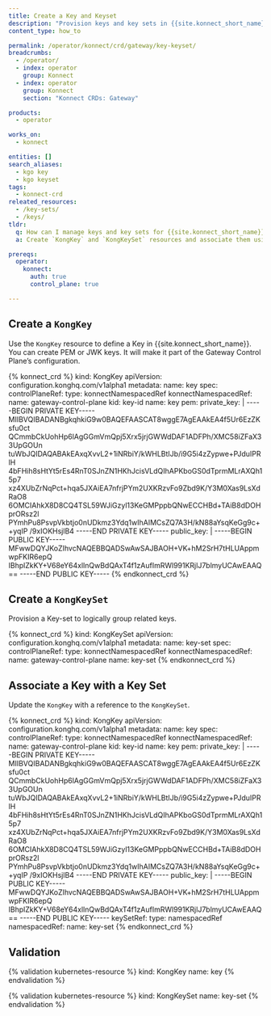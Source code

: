```yaml
---
title: Create a Key and Keyset
description: "Provision keys and key sets in {{site.konnect_short_name}} Gateway Manager using CRDs, and associate Keys with Key-sets."
content_type: how_to

permalink: /operator/konnect/crd/gateway/key-keyset/
breadcrumbs:
  - /operator/
  - index: operator
    group: Konnect
  - index: operator
    group: Konnect
    section: "Konnect CRDs: Gateway"

products:
  - operator

works_on:
  - konnect

entities: []
search_aliases:
  - kgo key
  - kgo keyset
tags:
  - konnect-crd
releated_resources:
  - /key-sets/
  - /keys/
tldr:
  q: How can I manage keys and key sets for {{site.konnect_short_name}} using Kubernetes?
  a: Create `KongKey` and `KongKeySet` resources and associate them using the `keySetRef` field.

prereqs:
  operator:
    konnect:
      auth: true
      control_plane: true

---
```


## Create a `KongKey`

Use the `KongKey` resource to define a Key in {{site.konnect_short_name}}. You can create PEM or JWK keys.
It will make it part of the Gateway Control Plane’s configuration.

<!-- vale off -->
{% konnect_crd %}
kind: KongKey
apiVersion: configuration.konghq.com/v1alpha1
metadata:
  name: key
spec:
  controlPlaneRef:
    type: konnectNamespacedRef
    konnectNamespacedRef:
      name: gateway-control-plane
  kid: key-id
  name: key
  pem:
    private_key: |
      -----BEGIN PRIVATE KEY-----
      MIIBVQIBADANBgkqhkiG9w0BAQEFAASCAT8wggE7AgEAAkEA4f5Ur6EzZKsfu0ct
      QCmmbCkUohHp6lAgGGmVmQpj5Xrx5jrjGWWdDAF1ADFPh/XMC58iZFaX33UpGOUn
      tuWbJQIDAQABAkEAxqXvvL2+1iNRbiY/kWHLBtIJb/i9G5i4zZypwe+PJduIPRlH
      4bFHih8sHtYt5rEs4RnT0SJnZN1HKhJcisVLdQIhAPKboGS0dTprmMLrAXQh15p7
      xz4XUbZrNqPct+hqa5JXAiEA7nfrjPYm2UXKRzvFo9Zbd9K/Y3M0Xas9LsXdRaO8
      6OMCIAhkX8D8CQ4TSL59WJiGzyl13KeGMPppbQNwECCHBd+TAiB8dDOHprORsz2l
      PYmhPu8PsvpVkbtjo0nUDkmz3Ydq1wIhAIMCsZQ7A3H/kN88aYsqKeGg9c++yqIP
      /9xIOKHsjlB4
      -----END PRIVATE KEY-----
    public_key: |
      -----BEGIN PUBLIC KEY-----
      MFwwDQYJKoZIhvcNAQEBBQADSwAwSAJBAOH+VK+hM2SrH7tHLUAppmwpFKIR6epQ
      IBhplZkKY+V68eY64xllnQwBdQAxT4f1zAufImRWl991KRjlJ7blmyUCAwEAAQ==
      -----END PUBLIC KEY-----
{% endkonnect_crd %}
<!-- vale on -->

## Create a `KongKeySet`

Provision a Key-set to logically group related keys.

<!-- vale off -->
{% konnect_crd %}
kind: KongKeySet
apiVersion: configuration.konghq.com/v1alpha1
metadata:
  name: key-set
spec:
  controlPlaneRef:
    type: konnectNamespacedRef
    konnectNamespacedRef:
      name: gateway-control-plane
  name: key-set
{% endkonnect_crd %}
<!-- vale on -->


## Associate a Key with a Key Set

Update the `KongKey` with a reference to the `KongKeySet`.

<!-- vale off -->
{% konnect_crd %}
kind: KongKey
apiVersion: configuration.konghq.com/v1alpha1
metadata:
  name: key
spec:
  controlPlaneRef:
    type: konnectNamespacedRef
    konnectNamespacedRef:
      name: gateway-control-plane
  kid: key-id
  name: key
  pem:
    private_key: |
      -----BEGIN PRIVATE KEY-----
      MIIBVQIBADANBgkqhkiG9w0BAQEFAASCAT8wggE7AgEAAkEA4f5Ur6EzZKsfu0ct
      QCmmbCkUohHp6lAgGGmVmQpj5Xrx5jrjGWWdDAF1ADFPh/XMC58iZFaX33UpGOUn
      tuWbJQIDAQABAkEAxqXvvL2+1iNRbiY/kWHLBtIJb/i9G5i4zZypwe+PJduIPRlH
      4bFHih8sHtYt5rEs4RnT0SJnZN1HKhJcisVLdQIhAPKboGS0dTprmMLrAXQh15p7
      xz4XUbZrNqPct+hqa5JXAiEA7nfrjPYm2UXKRzvFo9Zbd9K/Y3M0Xas9LsXdRaO8
      6OMCIAhkX8D8CQ4TSL59WJiGzyl13KeGMPppbQNwECCHBd+TAiB8dDOHprORsz2l
      PYmhPu8PsvpVkbtjo0nUDkmz3Ydq1wIhAIMCsZQ7A3H/kN88aYsqKeGg9c++yqIP
      /9xIOKHsjlB4
      -----END PRIVATE KEY-----
    public_key: |
      -----BEGIN PUBLIC KEY-----
      MFwwDQYJKoZIhvcNAQEBBQADSwAwSAJBAOH+VK+hM2SrH7tHLUAppmwpFKIR6epQ
      IBhplZkKY+V68eY64xllnQwBdQAxT4f1zAufImRWl991KRjlJ7blmyUCAwEAAQ==
      -----END PUBLIC KEY-----
  keySetRef:
    type: namespacedRef
    namespacedRef:
      name: key-set
{% endkonnect_crd %}
<!-- vale on -->

## Validation

<!-- vale off -->
{% validation kubernetes-resource %}
kind: KongKey
name: key
{% endvalidation %}

{% validation kubernetes-resource %}
kind: KongKeySet
name: key-set
{% endvalidation %}
<!-- vale on -->